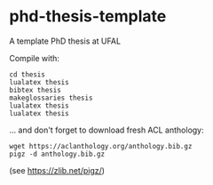 # phd-thesis-template
A template PhD thesis at UFAL

Compile with:

```
cd thesis
lualatex thesis
bibtex thesis
makeglossaries thesis
lualatex thesis
lualatex thesis
```
... and don't forget to download fresh ACL anthology:

```
wget https://aclanthology.org/anthology.bib.gz
pigz -d anthology.bib.gz
```

(see https://zlib.net/pigz/)
